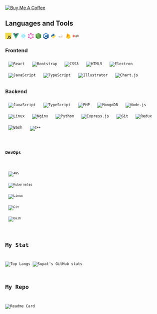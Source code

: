 <a href="https://www.buymeacoffee.com/supatk" target="_blank"><img src="https://cdn.buymeacoffee.com/buttons/v2/default-red.png" alt="Buy Me A Coffee" width="150" ></a>


## Languages and Tools

<code><img height="20" src="https://raw.githubusercontent.com/github/explore/80688e429a7d4ef2fca1e82350fe8e3517d3494d/topics/javascript/javascript.png"></code>
<code><img height="20" src="https://raw.githubusercontent.com/github/explore/80688e429a7d4ef2fca1e82350fe8e3517d3494d/topics/vue/vue.png"></code>
<code><img height="20" src="https://raw.githubusercontent.com/github/explore/80688e429a7d4ef2fca1e82350fe8e3517d3494d/topics/react/react.png"></code>
<code><img height="20" src="https://raw.githubusercontent.com/github/explore/5c058a388828bb5fde0bcafd4bc867b5bb3f26f3/topics/graphql/graphql.png"></code>
<code><img height="20" src="https://raw.githubusercontent.com/github/explore/80688e429a7d4ef2fca1e82350fe8e3517d3494d/topics/nodejs/nodejs.png"></code>
<code><img height="20" src="https://raw.githubusercontent.com/github/explore/80688e429a7d4ef2fca1e82350fe8e3517d3494d/topics/cpp/cpp.png"></code>
<code><img height="20" src="https://raw.githubusercontent.com/github/explore/80688e429a7d4ef2fca1e82350fe8e3517d3494d/topics/python/python.png"></code>
<code><img height="20" src="https://raw.githubusercontent.com/github/explore/80688e429a7d4ef2fca1e82350fe8e3517d3494d/topics/mysql/mysql.png"></code>
<code><img height="20" src="https://raw.githubusercontent.com/github/explore/80688e429a7d4ef2fca1e82350fe8e3517d3494d/topics/firebase/firebase.png"></code>
<code><img height="20" src="https://raw.githubusercontent.com/github/explore/80688e429a7d4ef2fca1e82350fe8e3517d3494d/topics/git/git.png"></code>

### Frontend  
<code><img style="margin: 10px" src="https://profilinator.rishav.dev/skills-assets/react-original-wordmark.svg" alt="React" height="50" /></code>
<code><img style="margin: 10px" src="https://profilinator.rishav.dev/skills-assets/bootstrap-plain.svg" alt="Bootstrap" height="50" /></code>
<code><img style="margin: 10px" src="https://profilinator.rishav.dev/skills-assets/css3-original-wordmark.svg" alt="CSS3" height="50" /></code>
<code><img style="margin: 10px" src="https://profilinator.rishav.dev/skills-assets/html5-original-wordmark.svg" alt="HTML5" height="50" /></code>
<code><img style="margin: 10px" src="https://profilinator.rishav.dev/skills-assets/electron-original.svg" alt="Electron" height="50" /></code>
<code><img style="margin: 10px" src="https://profilinator.rishav.dev/skills-assets/javascript-original.svg" alt="JavaScript" height="50" /></code>
<code><img style="margin: 10px" src="https://profilinator.rishav.dev/skills-assets/typescript-original.svg" alt="TypeScript" height="50" /></code>
<code><img style="margin: 10px" src="https://profilinator.rishav.dev/skills-assets/adobe_illustrator-icon.svg" alt="Illustrator" height="50" /></code>
<code><img style="margin: 10px" src="https://profilinator.rishav.dev/skills-assets/logo-title.svg" alt="Chart.js" height="50" /></code>


### Backend  
<code><img style="margin: 10px" src="https://profilinator.rishav.dev/skills-assets/javascript-original.svg" alt="JavaScript" height="50" /></code>
<code><img style="margin: 10px" src="https://profilinator.rishav.dev/skills-assets/typescript-original.svg" alt="TypeScript" height="50" /></code>
<code><img style="margin: 10px" src="https://profilinator.rishav.dev/skills-assets/php-original.svg" alt="PHP" height="50" /></code>
<code><img style="margin: 10px" src="https://profilinator.rishav.dev/skills-assets/mongodb-original-wordmark.svg" alt="MongoDB" height="50" /></code>
<code><img style="margin: 10px" src="https://profilinator.rishav.dev/skills-assets/nodejs-original-wordmark.svg" alt="Node.js" height="50" /></code>
<code><img style="margin: 10px" src="https://profilinator.rishav.dev/skills-assets/linux-original.svg" alt="Linux" height="50" /></code>
<code><img style="margin: 10px" src="https://profilinator.rishav.dev/skills-assets/nginx-original.svg" alt="Nginx" height="50" /></code>
<code><img style="margin: 10px" src="https://profilinator.rishav.dev/skills-assets/python-original.svg" alt="Python" height="50" /></code>
<code><img style="margin: 10px" src="https://profilinator.rishav.dev/skills-assets/express-original-wordmark.svg" alt="Express.js" height="50" /></code>
<code><img style="margin: 10px" src="https://profilinator.rishav.dev/skills-assets/git-scm-icon.svg" alt="Git" height="50" /></code>
<code><img style="margin: 10px" src="https://profilinator.rishav.dev/skills-assets/redux-original.svg" alt="Redux" height="50" /></code>
<code><img style="margin: 10px" src="https://profilinator.rishav.dev/skills-assets/gnu_bash-icon.svg" alt="Bash" height="50" /></code>
<code><code><img style="margin: 10px" src="https://profilinator.rishav.dev/skills-assets/cplusplus-original.svg" alt="C++" height="50" /></code>


### DevOps  
<code><img style="margin: 10px" src="https://profilinator.rishav.dev/skills-assets/amazonwebservices-original-wordmark.svg" alt="AWS" height="50" /></code>
<code><img style="margin: 10px" src="https://profilinator.rishav.dev/skills-assets/kubernetes-icon.svg" alt="Kubernetes" height="50" /></code>
<code><img style="margin: 10px" src="https://profilinator.rishav.dev/skills-assets/linux-original.svg" alt="Linux" height="50" /></code>
<code><img style="margin: 10px" src="https://profilinator.rishav.dev/skills-assets/git-scm-icon.svg" alt="Git" height="50" /></code>
<code><img style="margin: 10px" src="https://profilinator.rishav.dev/skills-assets/gnu_bash-icon.svg" alt="Bash" height="50" /></code>

## My Stat
![Top Langs](https://github-readme-stats.vercel.app/api/top-langs/?username=supatk&layout=compact&theme=dark&hide_border=true)
![Supat's GitHub stats](https://github-readme-stats.vercel.app/api?username=supatk&show_icons=true&theme=dark&hide_border=true)

## My Repo
![Readme Card](https://github-readme-stats.vercel.app/api/pin/?username=supatk&repo=supatk&theme=dark&hide_border=true)

